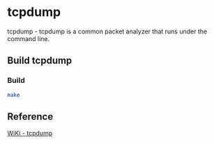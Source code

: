 # tcpdump

tcpdump - tcpdump is a common packet analyzer that runs under the command line.

## Build tcpdump

### Build
```bash
make
```

## Reference

[WiKi - tcpdump](https://en.wikipedia.org/wiki/Tcpdump)
